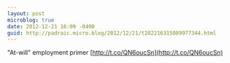 ```yaml
---
layout: post
microblog: true
date: 2012-12-21 16:09 -0400
guid: http://padraic.micro.blog/2012/12/21/t282216315089977344.html
---
```

"At-will" employment primer [http://t.co/QN6oucSn](http://t.co/QN6oucSn)
